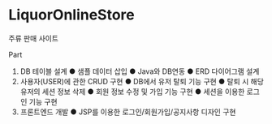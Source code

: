 # LiquorOnlineStore
 주류 판매 사이트 

Part 
1. DB 테이블 설계
 ●	샘플 데이터 삽입
 ●	Java와 DB연동
 ●	ERD 다이어그램 설계 
2. 사용자(USER)에 관한 CRUD 구현 
 ●	DB에서 유저 탈퇴 기능 구현
 ●	탈퇴 시 해당 유저의 세션 정보 삭제
 ●	회원 정보 수정 및 가입 기능 구현
 ●	세션을 이용한 로그인 기능 구현
3. 프론트엔드 개발
 ●	 JSP를 이용한 로그인/회원가입/공지사항 디자인 구현
